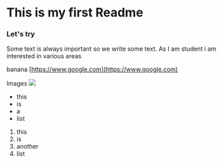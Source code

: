 # This is my first Readme
### Let's try
Some text is always important so we write some text. As I am student i am interested in various areas

banana
[https://www.google.com](https://www.google.com)

Images
<img src="https://images.unsplash.com/photo-1604890574377-b1830f2e48e6?ixlib=rb-1.2.1&ixid=eyJhcHBfaWQiOjEyMDd9&auto=format&fit=crop&w=800&q=60">

* this
* is
* a
* list

1. this
1. is
2. another
5. list
